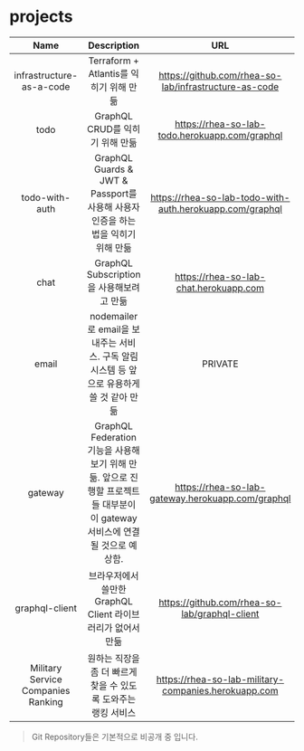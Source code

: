 # projects

| **Name** | **Description** | **URL**|
|:--------:|:--------:|:--------:|
| infrastructure-as-a-code | Terraform + Atlantis를 익히기 위해 만듦 | https://github.com/rhea-so-lab/infrastructure-as-code |
| todo | GraphQL CRUD를 익히기 위해 만듦 | https://rhea-so-lab-todo.herokuapp.com/graphql |
| todo-with-auth | GraphQL Guards & JWT & Passport를 사용해 사용자 인증을 하는 법을 익히기 위해 만듦  | https://rhea-so-lab-todo-with-auth.herokuapp.com/graphql |
| chat | GraphQL Subscription을 사용해보려고 만듦 | https://rhea-so-lab-chat.herokuapp.com |
| email | nodemailer로 email을 보내주는 서비스. 구독 알림 시스템 등 앞으로 유용하게 쓸 것 같아 만듦 | PRIVATE |
| gateway | GraphQL Federation 기능을 사용해보기 위해 만듦. 앞으로 진행할 프로젝트들 대부분이 이 gateway 서비스에 연결될 것으로 예상함. | https://rhea-so-lab-gateway.herokuapp.com/graphql |
| graphql-client | 브라우저에서 쓸만한 GraphQL Client 라이브러리가 없어서 만듦 | https://github.com/rhea-so-lab/graphql-client |
| Military Service Companies Ranking | 원하는 직장을 좀 더 빠르게 찾을 수 있도록 도와주는 랭킹 서비스 | https://rhea-so-lab-military-companies.herokuapp.com |

> Git Repository들은 기본적으로 비공개 중 입니다.  
